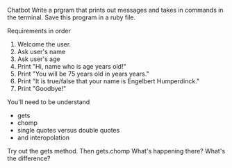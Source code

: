 Chatbot
Write a prgram that prints out messages and takes in commands in the terminal. Save this program in a ruby file.

Requirements in order
1. Welcome the user.
2. Ask user's name
3. Ask user's age
4. Print "Hi, name who is age years old!"
5. Print "You will be 75 years old in years years."
6. Print "It is true/false that your name is Engelbert Humperdinck."
7. Print "Goodbye!"


You'll need to be understand
- gets
- chomp
- single quotes versus double quotes
- and interopolation


Try out the gets method. Then gets.chomp
What's happening there? What's the difference?